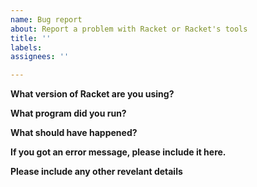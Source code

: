 ```yaml
---
name: Bug report
about: Report a problem with Racket or Racket's tools
title: ''
labels: 
assignees: ''

---
```


**What version of Racket are you using?**

**What program did you run?**

**What should have happened?**

**If you got an error message, please include it here.**

**Please include any other revelant details**
